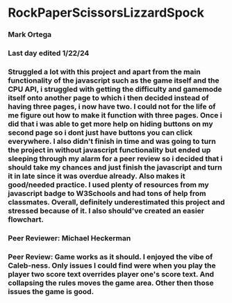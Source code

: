 # RockPaperScissorsLizzardSpock

### Mark Ortega
### Last day edited 1/22/24

### Struggled a lot with this project and apart from the main functionality of the javascript such as the game itself and the CPU API, i struggled with getting the difficulty and gamemode itself onto another page to which i then decided instead of having three pages, i now have two. I could not for the life of me figure out how to make it function with three pages. Once i did that i was able to get more help on hiding buttons on my second page so i dont just have buttons you can click everywhere. I also didn't finish in time and was going to turn the project in without javascript functionality but ended up sleeping through my alarm for a peer review so i decided that i should take my chances and just finish the javascript and turn it in late since it was overdue already. Also makes it good/needed practice. I used plenty of resources from my javascript badge to W3Schools and had tons of help from classmates. Overall, definitely underestimated this project and stressed because of it. I also should've created an easier flowchart.

### Peer Reviewer: Michael Heckerman
### Peer Review: Game works as it should. I enjoyed the vibe of Caleb-ness. Only issues I could find were when you play the player two score text overrides player one's score text. And collapsing the rules moves the game area. Other then those issues the game is good.
